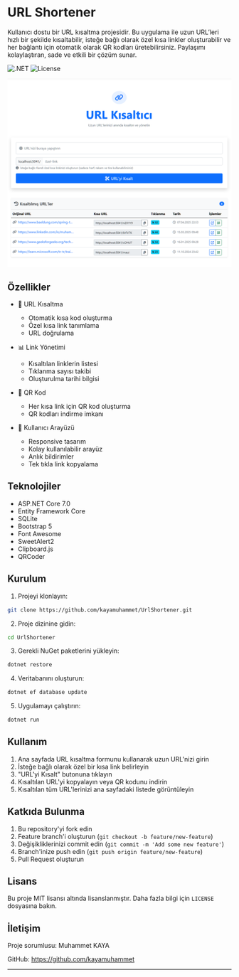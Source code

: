 # URL Shortener

Kullanıcı dostu bir URL kısaltma projesidir. Bu uygulama ile uzun URL’leri hızlı bir şekilde kısaltabilir, isteğe bağlı olarak özel kısa linkler oluşturabilir ve her bağlantı için otomatik olarak QR kodları üretebilirsiniz. Paylaşımı kolaylaştıran, sade ve etkili bir çözüm sunar.

![.NET](https://img.shields.io/badge/.NET-7.0-512BD4)
![License](https://img.shields.io/badge/license-MIT-blue)

![Screenshot](UrlShortener/wwwroot/screenshot.png)

## Özellikler

- 🔗 URL Kısaltma
  - Otomatik kısa kod oluşturma
  - Özel kısa link tanımlama
  - URL doğrulama
  
- 📊 Link Yönetimi
  - Kısaltılan linklerin listesi
  - Tıklanma sayısı takibi
  - Oluşturulma tarihi bilgisi
  
- 📱 QR Kod
  - Her kısa link için QR kod oluşturma
  - QR kodları indirme imkanı
  
- 🎨 Kullanıcı Arayüzü
  - Responsive tasarım
  - Kolay kullanılabilir arayüz
  - Anlık bildirimler
  - Tek tıkla link kopyalama

## Teknolojiler

- ASP.NET Core 7.0
- Entity Framework Core
- SQLite
- Bootstrap 5
- Font Awesome
- SweetAlert2
- Clipboard.js
- QRCoder

## Kurulum

1. Projeyi klonlayın:
```bash
git clone https://github.com/kayamuhammet/UrlShortener.git
```

2. Proje dizinine gidin:
```bash
cd UrlShortener
```

3. Gerekli NuGet paketlerini yükleyin:
```bash
dotnet restore
```

4. Veritabanını oluşturun:
```bash
dotnet ef database update
```

5. Uygulamayı çalıştırın:
```bash
dotnet run
```

## Kullanım

1. Ana sayfada URL kısaltma formunu kullanarak uzun URL'nizi girin
2. İsteğe bağlı olarak özel bir kısa link belirleyin
3. "URL'yi Kısalt" butonuna tıklayın
4. Kısaltılan URL'yi kopyalayın veya QR kodunu indirin
5. Kısaltılan tüm URL'lerinizi ana sayfadaki listede görüntüleyin

## Katkıda Bulunma

1. Bu repository'yi fork edin
2. Feature branch'i oluşturun (`git checkout -b feature/new-feature`)
3. Değişikliklerinizi commit edin (`git commit -m 'Add some new feature'`)
4. Branch'inize push edin (`git push origin feature/new-feature`)
5. Pull Request oluşturun

## Lisans

Bu proje MIT lisansı altında lisanslanmıştır. Daha fazla bilgi için `LICENSE` dosyasına bakın.

## İletişim

Proje sorumlusu: Muhammet KAYA

GitHub: https://github.com/kayamuhammet

---

